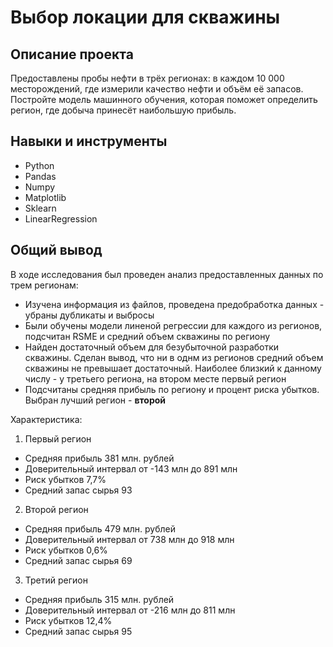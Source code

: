 # Выбор локации для скважины

## Описание проекта

Предоставлены пробы нефти в трёх регионах: в каждом 10 000 месторождений, где измерили качество нефти и объём её запасов. Постройте модель машинного обучения, которая поможет определить регион, где добыча принесёт наибольшую прибыль.

## Навыки и инструменты

- Python
- Pandas
- Numpy
- Matplotlib
- Sklearn
- LinearRegression

## Общий вывод

В ходе исследования был проведен анализ предоставленных данных по трем регионам:
* Изучена информация из файлов, проведена предобработка данных - убраны дубликаты и выбросы
* Были обучены модели линеной регрессии для каждого из регионов, подсчитан RSME и средний объем скважины по региону
* Найден достаточный объем для безубыточной разработки скважины. Сделан вывод, что ни в однм из регионов средний объем скважины не превышает достаточный. Наиболее близкий к данному числу - у третьего региона, на втором месте первый регион
* Подсчитаны средняя прибыль по региону и процент риска убытков. Выбран лучший регион - **второй**

Характеристика:
1. Первый регион 
- Средняя прибыль 381 млн. рублей
- Доверительный интервал от -143 млн до 891 млн
- Риск убытков 7,7%
- Средний запас сырья 93
2. Второй регион 
- Средняя прибыль 479 млн. рублей
- Доверительный интервал от 738 млн до 918 млн
- Риск убытков 0,6%
- Средний запас сырья 69
3. Третий регион
- Средняя прибыль 315 млн. рублей
- Доверительный интервал от -216 млн до 811 млн
- Риск убытков 12,4%
- Средний запас сырья 95

